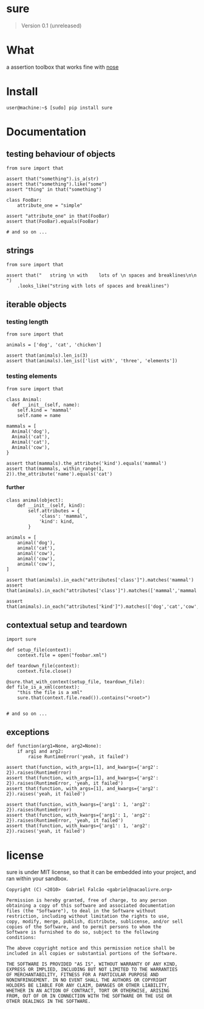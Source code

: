 # sure
> Version 0.1 (unreleased)

# What

a assertion toolbox that works fine with [nose](http://code.google.com/p/python-nose/)

# Install

    user@machine:~$ [sudo] pip install sure

# Documentation

## testing behaviour of objects

    from sure import that

    assert that("something").is_a(str)
    assert that("something").like("some")
    assert "thing" in that("something")

    class FooBar:
        attribute_one = "simple"

    assert "attribute_one" in that(FooBar)
    assert that(FooBar).equals(FooBar)

    # and so on ...

## strings

    from sure import that

    assert that("   string \n with    lots of \n spaces and breaklines\n\n ")
        .looks_like("string with lots of spaces and breaklines")

## iterable objects


### testing length

    from sure import that

    animals = ['dog', 'cat', 'chicken']

    assert that(animals).len_is(3)
    assert that(animals).len_is(['list with', 'three', 'elements'])

### testing elements

    from sure import that

    class Animal:
      def __init__(self, name):
        self.kind = 'mammal'
        self.name = name

    mammals = [
      Animal('dog'),
      Animal('cat'),
      Animal('cat'),
      Animal('cow'),
    }

    assert that(mammals).the_attribute('kind').equals('mammal')
    assert that(mammals, within_range(1, 2)).the_attribute('name').equals('cat')

#### further

    class animal(object):
        def __init__(self, kind):
            self.attributes = {
                'class': 'mammal',
                'kind': kind,
            }

    animals = [
        animal('dog'),
        animal('cat'),
        animal('cow'),
        animal('cow'),
        animal('cow'),
    ]

    assert that(animals).in_each("attributes['class']").matches('mammal')
    assert that(animals).in_each("attributes['class']").matches(['mammal','mammal','mammal','mammal','mammal'])

    assert that(animals).in_each("attributes['kind']").matches(['dog','cat','cow','cow','cow'])

## contextual setup and teardown

    import sure

    def setup_file(context):
        context.file = open("foobar.xml")

    def teardown_file(context):
        context.file.close()

    @sure.that_with_context(setup_file, teardown_file):
    def file_is_a_xml(context):
        "this the file is a xml"
        sure.that(context.file.read()).contains("<root>")


    # and so on ...

## exceptions

    def function(arg1=None, arg2=None):
        if arg1 and arg2:
            raise RuntimeError('yeah, it failed')

    assert that(function, with_args=[1], and_kwargs={'arg2': 2}).raises(RuntimeError)
    assert that(function, with_args=[1], and_kwargs={'arg2': 2}).raises(RuntimeError, 'yeah, it failed')
    assert that(function, with_args=[1], and_kwargs={'arg2': 2}).raises('yeah, it failed')

    assert that(function, with_kwargs={'arg1': 1, 'arg2': 2}).raises(RuntimeError)
    assert that(function, with_kwargs={'arg1': 1, 'arg2': 2}).raises(RuntimeError, 'yeah, it failed')
    assert that(function, with_kwargs={'arg1': 1, 'arg2': 2}).raises('yeah, it failed')

# license

sure is under MIT license, so that it can be embedded into your
project, and ran within your sandbox.

    Copyright (C) <2010>  Gabriel Falcão <gabriel@nacaolivre.org>

    Permission is hereby granted, free of charge, to any person
    obtaining a copy of this software and associated documentation
    files (the "Software"), to deal in the Software without
    restriction, including without limitation the rights to use,
    copy, modify, merge, publish, distribute, sublicense, and/or sell
    copies of the Software, and to permit persons to whom the
    Software is furnished to do so, subject to the following
    conditions:

    The above copyright notice and this permission notice shall be
    included in all copies or substantial portions of the Software.

    THE SOFTWARE IS PROVIDED "AS IS", WITHOUT WARRANTY OF ANY KIND,
    EXPRESS OR IMPLIED, INCLUDING BUT NOT LIMITED TO THE WARRANTIES
    OF MERCHANTABILITY, FITNESS FOR A PARTICULAR PURPOSE AND
    NONINFRINGEMENT. IN NO EVENT SHALL THE AUTHORS OR COPYRIGHT
    HOLDERS BE LIABLE FOR ANY CLAIM, DAMAGES OR OTHER LIABILITY,
    WHETHER IN AN ACTION OF CONTRACT, TORT OR OTHERWISE, ARISING
    FROM, OUT OF OR IN CONNECTION WITH THE SOFTWARE OR THE USE OR
    OTHER DEALINGS IN THE SOFTWARE.
